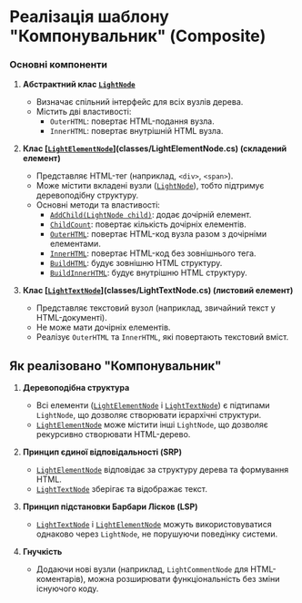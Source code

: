 ﻿# Реалізація шаблону "Компонувальник" (Composite)

### Основні компоненти

1. **Абстрактний клас [`LightNode`](classes/LightNode.cs)**  
   - Визначає спільний інтерфейс для всіх вузлів дерева.  
   - Містить дві властивості:  
     - `OuterHTML`: повертає HTML-подання вузла.  
     - `InnerHTML`: повертає внутрішній HTML вузла.  

2. **Клас [[`LightElementNode`](classes/LightElementNode.cs)](classes/LightElementNode.cs) (складений елемент)**  
   - Представляє HTML-тег (наприклад, `<div>`, `<span>`).  
   - Може містити вкладені вузли ([`LightNode`](classes/LightNode.cs)), тобто підтримує деревоподібну структуру.  
   - Основні методи та властивості:  
     - [`AddChild(LightNode child)`](classes/LightElementNode.cs#L26-L29): додає дочірній елемент.  
     - [`ChildCount`](classes/LightElementNode.cs#L26-L29): повертає кількість дочірніх елементів.  
     - [`OuterHTML`](classes/LightElementNode.cs#L33-L39): повертає HTML-код вузла разом з дочірніми елементами.  
     - [`InnerHTML`](classes/LightElementNode.cs#L88-L95): повертає HTML-код без зовнішнього тега.  
     - [`BuildHTML`](classes/LightElementNode.cs#L41-L86): будує зовнішню HTML структуру.
     - [`BuildInnerHTML`](classes/LightElementNode.cs#L97-L126): будує внутрішню HTML структуру.

3. **Клас [[`LightTextNode`](classes/LightTextNode.cs)](classes/LightTextNode.cs) (листовий елемент)**  
   - Представляє текстовий вузол (наприклад, звичайний текст у HTML-документі).  
   - Не може мати дочірніх елементів.  
   - Реалізує `OuterHTML` та `InnerHTML`, які повертають текстовий вміст.  

## Як реалізовано "Компонувальник"

1. **Деревоподібна структура**  
   - Всі елементи ([`LightElementNode`](classes/LightElementNode.cs) і [`LightTextNode`](classes/LightTextNode.cs)) є підтипами `LightNode`, що дозволяє створювати ієрархічні структури.  
   - [`LightElementNode`](classes/LightElementNode.cs) може містити інші `LightNode`, що дозволяє рекурсивно створювати HTML-дерево.  

2. **Принцип єдиної відповідальності (SRP)**  
   - [`LightElementNode`](classes/LightElementNode.cs) відповідає за структуру дерева та формування HTML.  
   - [`LightTextNode`](classes/LightTextNode.cs) зберігає та відображає текст.  

3. **Принцип підстановки Барбари Лісков (LSP)**  
   - [`LightTextNode`](classes/LightTextNode.cs) і [`LightElementNode`](classes/LightElementNode.cs) можуть використовуватися однаково через `LightNode`, не порушуючи поведінку системи.  

4. **Гнучкість**  
   - Додаючи нові вузли (наприклад, `LightCommentNode` для HTML-коментарів), можна розширювати функціональність без зміни існуючого коду.  

